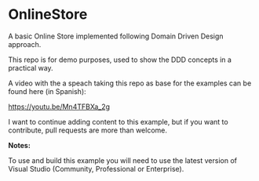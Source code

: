 # OnlineStore
A basic Online Store implemented following Domain Driven Design approach.

This repo is for demo purposes, used to show the DDD concepts in a practical way.

A video with the a speach taking this repo as base for the examples can be found here (in Spanish):

https://youtu.be/Mn4TFBXa_2g

I want to continue adding content to this example, but if you want to contribute, pull requests are more than welcome.

**Notes:**

To use and build this example you will need to use the latest version of Visual Studio (Community, Professional or Enterprise).
